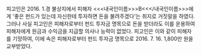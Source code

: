 피고인은 2016. 1.경 불상지에서 피해자 <<<내국인이름>>>B<<</내국인이름>>>에게 '좋은 펀드가 있는데 자신한테 투자하면 돈을 불려주겠다'는 취지로 거짓말을 하였다. 그러나 사실 피고인은 피해자로부터 펀드 투자금 명목으로 돈을 받더라도 이를 운용하여 피해자에게 원금과 수익금을 지급할 의사나 능력이 없었다.
피고인은 이와 같이 피해자를 기망하여, 이에 속은 피해자로부터 펀드 투자금 명목으로 2016. 7. 16. 1,800만 원을 교부받았다.